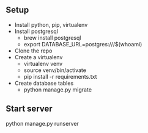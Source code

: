 
## Setup
* Install python, pip, virtualenv
* Install postgresql
  * brew install postgresql
  * export DATABASE_URL=postgres:///$(whoami)
* Clone the repo
* Create a virtualenv
  * virtualenv venv
  * source venv/bin/activate
  * pip install -r requirements.txt
* Create database tables
  * python manage.py migrate 

## Start server
 python manage.py runserver
